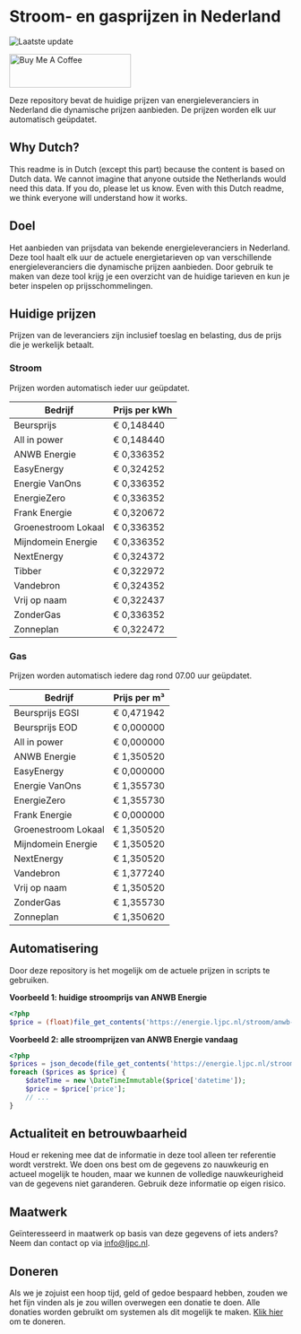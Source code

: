 # Stroom- en gasprijzen in Nederland

![Laatste update](https://img.shields.io/badge/laatste%20update-2025--01--02%2002%3A00%20CET-brightgreen)

<a href="https://www.buymeacoffee.com/Lars-" target="_blank"><img src="https://cdn.buymeacoffee.com/buttons/v2/default-orange.png" alt="Buy Me A Coffee" height="60" style="height: 60px !important;width: 217px !important;" ></a>

Deze repository bevat de huidige prijzen van energieleveranciers in Nederland die dynamische prijzen aanbieden. De prijzen worden elk uur automatisch geüpdatet.

## Why Dutch?

This readme is in Dutch (except this part) because the content is based on Dutch data. We cannot imagine that anyone outside the Netherlands would need this data. If you do, please let us know. Even with this Dutch readme, we think
everyone will understand how it works.

## Doel

Het aanbieden van prijsdata van bekende energieleveranciers in Nederland. Deze tool haalt elk uur de actuele energietarieven op van verschillende energieleveranciers die dynamische prijzen aanbieden. Door gebruik te maken van deze tool
krijg je een overzicht van de huidige tarieven en kun je beter inspelen op prijsschommelingen.

## Huidige prijzen

Prijzen van de leveranciers zijn inclusief toeslag en belasting, dus de prijs die je werkelijk betaalt.

### Stroom

Prijzen worden automatisch ieder uur geüpdatet.

 Bedrijf | Prijs per kWh 
---------|---------------
Beursprijs | € 0,148440
All in power | € 0,148440
ANWB Energie | € 0,336352
EasyEnergy | € 0,324252
Energie VanOns | € 0,336352
EnergieZero | € 0,336352
Frank Energie | € 0,320672
Groenestroom Lokaal | € 0,336352
Mijndomein Energie | € 0,336352
NextEnergy | € 0,324372
Tibber | € 0,322972
Vandebron | € 0,324352
Vrij op naam | € 0,322437
ZonderGas | € 0,336352
Zonneplan | € 0,322472


### Gas

Prijzen worden automatisch iedere dag rond 07.00 uur geüpdatet.

 Bedrijf | Prijs per m³ 
---------|--------------
Beursprijs EGSI | € 0,471942
Beursprijs EOD | € 0,000000
All in power | € 0,000000
ANWB Energie | € 1,350520
EasyEnergy | € 0,000000
Energie VanOns | € 1,355730
EnergieZero | € 1,355730
Frank Energie | € 0,000000
Groenestroom Lokaal | € 1,350520
Mijndomein Energie | € 1,350520
NextEnergy | € 1,350520
Vandebron | € 1,377240
Vrij op naam | € 1,350520
ZonderGas | € 1,355730
Zonneplan | € 1,350620


## Automatisering

Door deze repository is het mogelijk om de actuele prijzen in scripts te gebruiken.

**Voorbeeld 1: huidige stroomprijs van ANWB Energie**

```php
<?php
$price = (float)file_get_contents('https://energie.ljpc.nl/stroom/anwb-energie-nu.txt');

```

**Voorbeeld 2: alle stroomprijzen van ANWB Energie vandaag**

```php
<?php
$prices = json_decode(file_get_contents('https://energie.ljpc.nl/stroom/all-in-power-vandaag.json'),true);
foreach ($prices as $price) {
    $dateTime = new \DateTimeImmutable($price['datetime']);
    $price = $price['price'];
    // ...
}
```

## Actualiteit en betrouwbaarheid

Houd er rekening mee dat de informatie in deze tool alleen ter referentie wordt verstrekt. We doen ons best om de gegevens zo nauwkeurig en actueel mogelijk te houden, maar we kunnen de volledige nauwkeurigheid van de gegevens niet
garanderen. Gebruik deze informatie op eigen risico.

## Maatwerk

Geïnteresseerd in maatwerk op basis van deze gegevens of iets anders? Neem dan contact op
via [info@ljpc.nl](mailto:info@ljpc.nl?subject=Energie%20prijzen).

## Doneren

Als we je zojuist een hoop tijd, geld of gedoe bespaard hebben, zouden we het fijn vinden als je zou willen overwegen een
donatie te doen. Alle donaties worden gebruikt om systemen als dit mogelijk te
maken. [Klik hier](https://www.buymeacoffee.com/Lars-) om te doneren.
